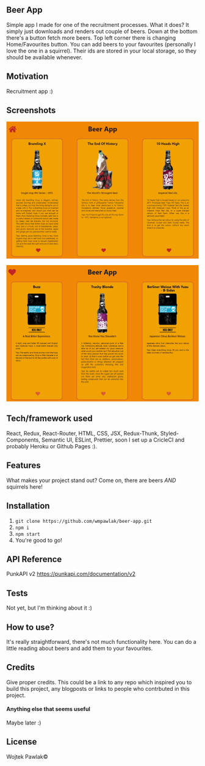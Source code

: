 ## Beer App
Simple app I made for one of the recruitment processes. What it does? It simply just downloads and renders out couple of beers. Down at the bottom there's a button fetch more beers. Top left corner there is changing Home/Favourites button. You can add beers to your favourites (personally I love the one in a squirrel). Their ids are stored in your local storage, so they should be available whenever.

## Motivation
Recruitment app :)

## Screenshots
![screenshot](./Screen1.JPG)
<br />

![screenshot](./Screen2.JPG)

## Tech/framework used
React, Redux, React-Router, HTML, CSS, JSX, Redux-Thunk, Styled-Components, Semantic UI, ESLint, Prettier, soon I set up a CricleCI and probably Heroku or Github Pages :).

## Features
What makes your project stand out? Come on, there are beers *AND* squirrels here!

## Installation
1. `git clone https://github.com/wmpawlak/beer-app.git`
2. `npm i`
3. `npm start`
4. You're good to go!

## API Reference
PunkAPI v2
https://punkapi.com/documentation/v2

## Tests
Not yet, but I'm thinking about it :)

## How to use?
It's really straightforward, there's not much functionality here. You can do a little reading about beers and add them to your favourites.

## Credits
Give proper credits. This could be a link to any repo which inspired you to build this project, any blogposts or links to people who contrbuted in this project. 

#### Anything else that seems useful
Maybe later :)

## License
Wojtek Pawlak© 
